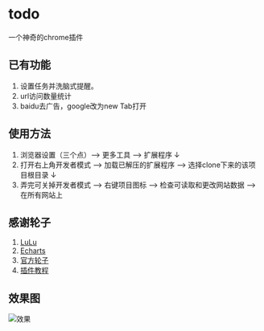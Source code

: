 # todo
一个神奇的chrome插件

## 已有功能
1. 设置任务并洗脑式提醒。  
2. url访问数量统计  
3. baidu去广告，google改为new Tab打开

## 使用方法
1. 浏览器设置（三个点）--> 更多工具 --> 扩展程序 ↓  
2. 打开右上角开发者模式 --> 加载已解压的扩展程序 --> 选择clone下来的该项目根目录 ↓  
3. 弄完可关掉开发者模式 --> 右键项目图标 --> 检查可读取和更改网站数据 --> 在所有网站上

## 感谢轮子
1. [LuLu](https://l-ui.com/content/about/design.html)
2. [Echarts](https://echarts.baidu.com/tutorial.html#5%20%E5%88%86%E9%92%9F%E4%B8%8A%E6%89%8B%20ECharts)
3. [官方轮子](https://developer.chrome.com/extensions)
4. [插件教程](https://www.cnblogs.com/liuxianan/p/chrome-plugin-develop.html)

## 效果图
![效果](http://puifc7s9j.bkt.clouddn.com/20190712121735.jpg)
